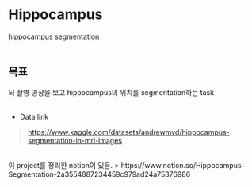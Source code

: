 # Hippocampus
hippocampus segmentation<br/>
<br/>
## 목표
뇌 촬영 영상을 보고 hippocampus의 위치를 segmentation하는 task<br/>
<br/>
* Data link
> https://www.kaggle.com/datasets/andrewmvd/hippocampus-segmentation-in-mri-images
<br/>
이 project를 정리한 notion이 있음.
> https://www.notion.so/Hippocampus-Segmentation-2a3554887234459c979ad24a75376986
